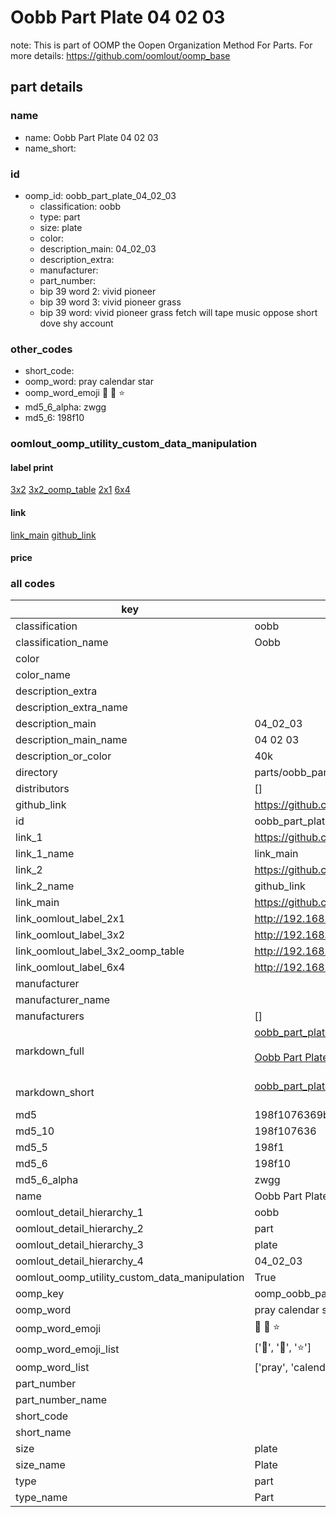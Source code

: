# Oobb Part Plate 04 02 03  

note: This is part of OOMP the Oopen Organization Method For Parts. For more details: https://github.com/oomlout/oomp_base

##  part details





### name
* name: Oobb Part Plate 04 02 03
* name_short: 
### id
* oomp_id: oobb_part_plate_04_02_03
  * classification: oobb
  * type: part
  * size: plate
  * color: 
  * description_main: 04_02_03
  * description_extra: 
  * manufacturer: 
  * part_number: 
  * bip 39 word 2: vivid pioneer
  * bip 39 word 3: vivid pioneer grass
  * bip 39 word: vivid pioneer grass fetch will tape music oppose short dove shy account

### other_codes
* short_code: 
* oomp_word: pray calendar star
* oomp_word_emoji :pray: :calendar: :star:
* md5_6_alpha: zwgg
* md5_6: 198f10






### oomlout_oomp_utility_custom_data_manipulation
#### label print
[3x2](http://192.168.1.245:1112/?label=oomp%20zwgg)
[3x2_oomp_table](http://192.168.1.107:1112/?label=oomp%20zwgg)
[2x1](http://192.168.1.242:1112/?label=oomp%20zwgg)
[6x4](http://192.168.1.55:1112/?label=oomp%20zwgg)    

#### link

[link_main](https://github.com/oomlout/oomlout_oomp_current_version_messy/tree/main/parts/oobb_part_plate_04_02_03) [github_link](https://github.com/oomlout/oomlout_oomp_part_src/tree/main/parts/oobb_part_plate_04_02_03)                             

#### price







### all codes 
| key | value |  
| --- | --- |  
| classification | oobb |  
| classification_name | Oobb |  
| color |  |  
| color_name |  |  
| description_extra |  |  
| description_extra_name |  |  
| description_main | 04_02_03 |  
| description_main_name | 04 02 03 |  
| description_or_color | 40k |  
| directory | parts/oobb_part_plate_04_02_03 |  
| distributors | [] |  
| github_link | https://github.com/oomlout/oomlout_oomp_part_src/tree/main/parts/oobb_part_plate_04_02_03 |  
| id | oobb_part_plate_04_02_03 |  
| link_1 | https://github.com/oomlout/oomlout_oomp_current_version_messy/tree/main/parts/oobb_part_plate_04_02_03 |  
| link_1_name | link_main |  
| link_2 | https://github.com/oomlout/oomlout_oomp_part_src/tree/main/parts/oobb_part_plate_04_02_03 |  
| link_2_name | github_link |  
| link_main | https://github.com/oomlout/oomlout_oomp_current_version_messy/tree/main/parts/oobb_part_plate_04_02_03 |  
| link_oomlout_label_2x1 | http://192.168.1.242:1112/?label=oomp%20zwgg |  
| link_oomlout_label_3x2 | http://192.168.1.245:1112/?label=oomp%20zwgg |  
| link_oomlout_label_3x2_oomp_table | http://192.168.1.107:1112/?label=oomp%20zwgg |  
| link_oomlout_label_6x4 | http://192.168.1.55:1112/?label=oomp%20zwgg |  
| manufacturer |  |  
| manufacturer_name |  |  
| manufacturers | [] |  
| markdown_full | [oobb_part_plate_04_02_03](https://github.com/oomlout/oomlout_oomp_current_version_messy/tree/main/parts/oobb_part_plate_04_02_03)<br>[](https://github.com/oomlout/oomlout_oomp_current_version_messy/tree/main/parts/oobb_part_plate_04_02_03)<br>[Oobb Part Plate 04 02 03](https://github.com/oomlout/oomlout_oomp_current_version_messy/tree/main/parts/oobb_part_plate_04_02_03)<br><br> |  
| markdown_short | [oobb_part_plate_04_02_03](https://github.com/oomlout/oomlout_oomp_current_version_messy/tree/main/parts/oobb_part_plate_04_02_03)<br><br> |  
| md5 | 198f1076369b923f777d9554cbe94fa9 |  
| md5_10 | 198f107636 |  
| md5_5 | 198f1 |  
| md5_6 | 198f10 |  
| md5_6_alpha | zwgg |  
| name | Oobb Part Plate 04 02 03 |  
| oomlout_detail_hierarchy_1 | oobb |  
| oomlout_detail_hierarchy_2 | part |  
| oomlout_detail_hierarchy_3 | plate |  
| oomlout_detail_hierarchy_4 | 04_02_03 |  
| oomlout_oomp_utility_custom_data_manipulation | True |  
| oomp_key | oomp_oobb_part_plate_04_02_03 |  
| oomp_word | pray calendar star |  
| oomp_word_emoji | :pray: :calendar: :star: |  
| oomp_word_emoji_list | [':pray:', ':calendar:', ':star:'] |  
| oomp_word_list | ['pray', 'calendar', 'star'] |  
| part_number |  |  
| part_number_name |  |  
| short_code |  |  
| short_name |  |  
| size | plate |  
| size_name | Plate |  
| type | part |  
| type_name | Part |  

